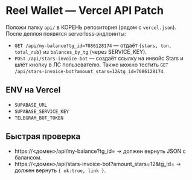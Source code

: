# Reel Wallet — Vercel API Patch

Положи папку `api/` в КОРЕНЬ репозитория (рядом с `vercel.json`).  
После деплоя появятся serverless‑эндпоинты:

- `GET /api/my-balance?tg_id=7086128174` — отдаёт `{stars, ton, total_rub}` из `balances_by_tg` (через SERVICE_KEY).
- `POST /api/stars-invoice-bot` — создаёт ссылку на инвойс Stars и шлёт кнопку в ЛС пользователю.
  Также можно тестить `GET /api/stars-invoice-bot?amount_stars=12&tg_id=7086128174`.

## ENV на Vercel
- `SUPABASE_URL`
- `SUPABASE_SERVICE_KEY`
- `TELEGRAM_BOT_TOKEN`

## Быстрая проверка
- https://<домен>/api/my-balance?tg_id=<id> → должен вернуть JSON с балансом.
- https://<домен>/api/stars-invoice-bot?amount_stars=12&tg_id=<id> → должен вернуть `{ ok:true, link }`.

